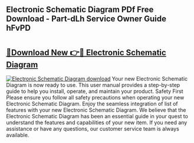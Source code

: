 ## Electronic Schematic Diagram PDf Free Download - Part-dLh Service Owner Guide hFvPD

# <h2><a href="http://dfmh2h5.blite.top/?on=Electronic+Schematic+Diagram">🔗Download New 👉🔴 Electronic Schematic Diagram</a></h2>

[![Electronic Schematic Diagram download](https://i.imgur.com/lujVjoI.png)](http://dfmh2h5.blite.top/?on=Electronic+Schematic+Diagram)
Your new Electronic Schematic Diagram is now ready to use. This user manual provides a step-by-step guide to help you install, operate, and maintain your product. Safety First Please ensure you follow all safety precautions when operating your new Electronic Schematic Diagram. Enjoy the seamless integration of list of features with your new Electronic Schematic Diagram. We believe that the Electronic Schematic Diagram has been an essential guide in your quest to understand the features and capabilities of your new item. If you need any assistance or have any questions, our customer service team is always available.
